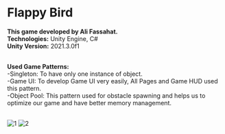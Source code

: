 # Flappy Bird
<b>This game developed by Ali Fassahat.</b>
<br><b> Technologies:</b> Unity Engine, C#
<br><b>Unity Version:</b> 2021.3.0f1

<br><b>Used Game Patterns:</b>
<br>-Singleton: To have only one instance of object.
<br>-Game UI: To develop Game UI very easily, All Pages and Game HUD used this pattern. 
<br>-Object Pool: This pattern used for obstacle spawning and helps us to optimize our game and have better memory management.

<br>![1](https://user-images.githubusercontent.com/92670675/164713389-744356dc-d2fa-4757-b9e2-0975f339f9c9.png)
![2](https://user-images.githubusercontent.com/92670675/164713407-849de3b7-943a-491e-8254-276e129f4df6.png)
